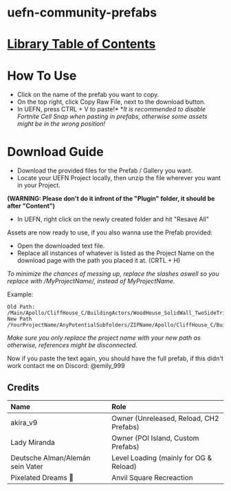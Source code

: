 # uefn-community-prefabs

# **[Library Table of Contents](/Table%20of%20Contents.md)**

# How To Use

- Click on the name of the prefab you want to copy.
- On the top right, click Copy Raw File, next to the download button.
- In UEFN, press CTRL + V to paste!*
            **It is recommended to disable Fortnite Cell Snap when pasting in prefabs, otherwise*
            *some assets might be in the wrong position!*     

# Download Guide

- Download the provided files for the Prefab / Gallery you want.
- Locate your UEFN Project locally, then unzip the file wherever you want in your Project. 

**(WARNING: Please don't do it infront of the "Plugin" folder, it should be after "Content")**
- In UEFN, right click on the newly created folder and hit "Resave All"

Assets are now ready to use, if you also wanna use the Prefab provided:

- Open the downloaded text file.
- Replace all instances of whatever is listed as the Project Name on the download page with the path you placed it at. (CRTL + H)

*To minimize the chances of messing up, replace the slashes aswell so you replace with /MyProjectName/, instead of MyProjectName.*

Example:
```
Old Path: /Main/Apollo/CliffHouse_C/BuildingActors/WoodHouse_SolidWall_TwoSideTrim
New Path /YourProjectName/AnyPotentialSubfolders/ZIPName/Apollo/CliffHouse_C/BuildingActors/WoodHouse_SolidWall_TwoSideTrim
```
*Make sure you only replace the project name with your new path as otherwise, references might be disconnected.*

Now if you paste the text again, you should have the full prefab, if this didn't work contact me on Discord: @emily_999

## Credits

| Name                                                 | Role                                                 |
| :--------------------------------------------------- | :--------------------------------------------------- |
| akira_v9                                             | Owner (Unreleased, Reload, CH2 Prefabs)              |
| Lady Miranda                                         | Owner (POI Island, Custom Prefabs)                   |
| Deutsche Alman/Alemán sein Vater                     | Level Loading (mainly for OG & Reload)               |
| Pixelated Dreams 🍔                                 | Anvil Square Recreaction                              |
